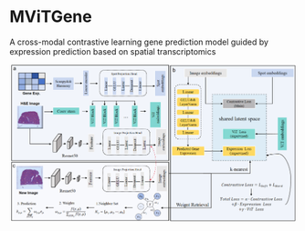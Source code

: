 # MViTGene
A cross-modal contrastive learning gene prediction model guided by expression prediction based on spatial transcriptomics
<p align="center">
  <img src="./MViTGene.png" width="500">
</p>
